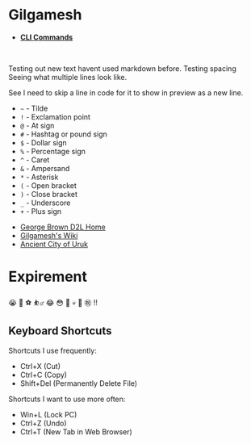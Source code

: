 # Gilgamesh
+ [**CLI Commands**](docs/cli.md)
<br>

Testing out new text havent used markdown before.
Testing spacing<br>
Seeing what multiple lines look like.

See I need to skip a line in code for it to show in preview as a new line.

* `~` - Tilde
* `!` - Exclamation point
* `@` - At sign
* `#` - Hashtag or pound sign
* `$` - Dollar sign
* `%` - Percentage sign
* `^` - Caret
* `&` - Ampersand
* `*` - Asterisk
* `(` - Open bracket
* `)` - Close bracket
* `_` - Underscore
* `+` - Plus sign

+ [George Brown D2L Home](https://learn.georgebrown.ca/d2l/home)
+ [Gilgamesh's Wiki](https://en.wikipedia.org/wiki/Gilgamesh)
+ [Ancient City of Uruk](https://en.wikipedia.org/wiki/Uruk)

# Expirement
:sob: :crystal_ball: :soccer: :basketball_man: :joy: :flushed: :dizzy: :skull: :mount_fuji: :congratulations: :bangbang:

## Keyboard Shortcuts
Shortcuts I use frequently:
* Ctrl+X (Cut)
* Ctrl+C (Copy)
* Shift+Del (Permanently Delete File)

Shortcuts I want to use more often:
* Win+L (Lock PC)
* Ctrl+Z (Undo)
* Ctrl+T (New Tab in Web Browser)

